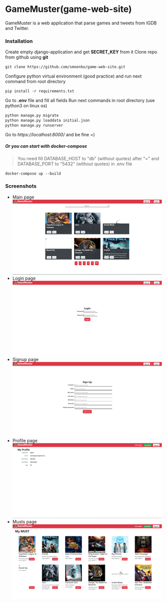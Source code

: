 # GameMuster(game-web-site)
GameMuster is a web application that parse games and tweets from IGDB and Twitter.
### Installation
Create empty django-application and get **SECRET_KEY** from it
Clone repo from github using **git**
```
git clone https://github.com/smnenko/game-web-site.git
```
Configure python virtual environment (good practice) and run next command from root directory
```
pip install -r requirements.txt
```
Go to **.env** file and fill all fields
Run next commands in root directory (use python3 on linux os)
```
python manage.py migrate
python manage.py loaddata initial.json
python manage.py runserver
```
Go to *https://localhost:8000/* and be fine =)
##### Or you can start with docker-compose
> You need fill DATABASE_HOST to "db" (without quotes) after "=" and DATABASE_PORT to "5432" (without quotes) in .env file
```
docker-compose up --build
```
### Screenshots
* Main page
![Main](https://github.com/smnenko/game-web-site/blob/master/docs/images/Main%20page.PNG?raw=true)
* Login page
![Login](https://github.com/smnenko/game-web-site/blob/master/docs/images/Login%20page.PNG?raw=true)
* Signup page
![Signup](https://github.com/smnenko/game-web-site/blob/master/docs/images/Signup%20page.PNG?raw=true)
* Profile page
![Profile](https://github.com/smnenko/game-web-site/blob/master/docs/images/Profile%20page.PNG?raw=true)
* Musts page
![Musts](https://github.com/smnenko/game-web-site/blob/master/docs/images/Musts%20page.PNG?raw=true)
